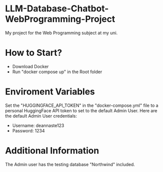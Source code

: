 # LLM-Database-Chatbot-WebProgramming-Project
My project for the Web Programming subject at my uni.

# How to Start?
- Download Docker
- Run "docker compose up" in the Root folder

# Enviroment Variables
Set the "HUGGINGFACE_API_TOKEN" in the "docker-compose.yml" file to a personal HuggingFace API token to set to the default Admin User.
Here are the default Admin User credentials:
- Username: deannaste123
- Password: 1234

# Additional Information
The Admin user has the testing database "Northwind" included.